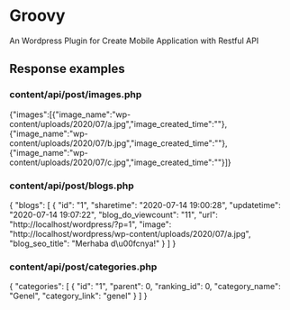 # Groovy
An Wordpress Plugin for Create Mobile Application with Restful API

## Response examples
### content/api/post/images.php
{"images":[{"image_name":"wp-content/uploads/2020/07/a.jpg","image_created_time":""},{"image_name":"wp-content/uploads/2020/07/b.jpg","image_created_time":""},{"image_name":"wp-content/uploads/2020/07/c.jpg","image_created_time":""}]}

### content/api/post/blogs.php
{
    "blogs": [
        {
            "id": "1",
            "sharetime": "2020-07-14 19:00:28",
            "updatetime": "2020-07-14 19:07:22",
            "blog_do_viewcount": "11",
            "url": "http:\/\/localhost\/wordpress\/?p=1",
            "image": "http:\/\/localhost\/wordpress\/wp-content\/uploads\/2020\/07\/a.jpg",
            "blog_seo_title": "Merhaba d\u00fcnya!"
        }
    ]
}

### content/api/post/categories.php
{
    "categories": [
        {
            "id": "1",
            "parent": 0,
            "ranking_id": 0,
            "category_name": "Genel",
            "category_link": "genel"
        }
    ]
}
